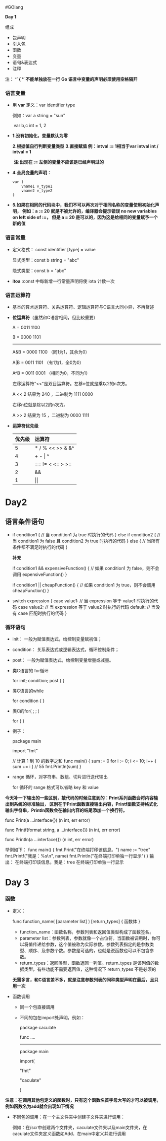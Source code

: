 #GOlang 

**Day 1**

组成
- 包声明
- 引入包
- 函数
- 变量
- 语句&表达式
- 注释

注：
**‘’ { ‘’ 不能单独放在一行**
**Go 语言中变量的声明必须使用空格隔开**

### 语言变量

- 用 **var** 定义：var identifier type

  例如：var a string = "sun"

  ​           var b,c int = 1, 2

- **1.没有初始化，变量默认为零**

  **2.根据值自行判断变量类型**
  **3.直接赋值 例：intval := 1相当于var intval int  /  intval = 1**

  ​    **注:出现在 := 左侧的变量不应该是已经声明过的**

- **4.全局变量的声明：**

  ```
  var (
      vname1 v_type1
      vname2 v_type2
  )
  ```

- **5.如果在相同的代码块中，我们不可以再次对于相同名称的变量使用初始化声明，
例如：a := 20 就是不被允许的，编译器会提示错误 no new variables on left side of :=，
但是 a = 20 是可以的，因为这是给相同的变量赋予一个新的值**

### 语言常量

- 定义格式： const identifier [type] = value

  显式类型：const b string = "abc"

  隐式类型：const b = "abc"

- **itoa** :const 中每新增一行常量声明将使 iota 计数一次



### 语言运算符

- 基本的算术运算符、关系运算符、逻辑运算符与C语言大同小异，不再赘述

- **位运算符**（虽然和C语言相同，但比较重要）

  A = 0011 1100

  B = 0000 1101

  -----------------

  A&B = 0000 1100 （同1为1，其余为0）

  A|B = 0011 1101   （有1为1，全0为0）

  A^B = 0011 0001   （相同为0，不同为1）

  左移运算符"<<"是双目运算符。左移n位就是乘以2的n次方。

  A << 2 结果为 240 ，二进制为 1111 0000

  右移n位就是除以2的n次方。

  A >> 2 结果为 15 ，二进制为 0000 1111

- **运算符优先级**

  | 优先级 | 运算符           |
  | :----- | :--------------- |
  | 5      | * / % << >> & &^ |
  | 4      | + - \| ^         |
  | 3      | == != < <= > >=  |
  | 2      | &&               |
  | 1      | \|\|             |


# Day2 

## 语言条件语句

- if condition1 {
      // 当 condition1 为 true 时执行的代码
  } else if condition2 {
      // 当 condition1 为 false 且 condition2 为 true 时执行的代码
  } else {
      // 当所有条件都不满足时执行的代码
  }

  ****补充****

  if condition1 && expensiveFunction() {
      // 如果 condition1 为 false，则不会调用 expensiveFunction()
  }

  if condition1 || cheapFunction() {
      // 如果 condition1 为 true，则不会调用 cheapFunction()
  }

- switch expression {
  case value1:
      // 当 expression 等于 value1 时执行的代码
  case value2:
      // 当 expression 等于 value2 时执行的代码
  default:
      // 当没有 case 匹配时执行的代码
  }

  

### 循环语句

- init： 一般为赋值表达式，给控制变量赋初值；

- condition： 关系表达式或逻辑表达式，循环控制条件；

- post： 一般为赋值表达式，给控制变量增量或减量。

  

- 类C语言的 for循环

  for init; condition; post { }

- 类C语言的while

  for condition { }

- 类C的for( ; ; )

  for { }

  

- 例子：

  package main

  import "fmt"

  // 计算 1 到 10 的数字之和
  func main() {
  	sum := 0
  	for i := 0; i <= 10; i++ {
  		sum += i
  	}
  	// 55
  	fmt.Println(sum)
  }

- range 循环，对字符串、数组、切片进行迭代输出

  for 循环的 range 格式可以省略 key 和 value

  

  

**今天补一下输出的一些区别，敲代码的时候注意到的：Print系列函数会将内容输出到系统的标准输出，
区别在于Print函数直接输出内容，Printf函数支持格式化输出字符串，Println函数会在输出内容的结尾添加一个换行符。**

func Print(a ...interface{}) (n int, err error)

func Printf(format string, a ...interface{}) (n int, err error)

func Println(a ...interface{}) (n int, err error)

举例如下：
func main() {
    fmt.Print("在终端打印该信息。")
    name := "tree"
    fmt.Printf("我是：%s\n", name)
    fmt.Println("在终端打印单独一行显示")
}
输出：
    在终端打印该信息。我是：tree
    在终端打印单独一行显示

# Day 3

### 函数

- 定义：

  func function_name( [parameter list] ) [return_types] {
     函数体
  }

  - function_name：函数名称，参数列表和返回值类型构成了函数签名。
  - parameter list：参数列表，参数就像一个占位符，当函数被调用时，你可以将值传递给参数，这个值被称为实际参数。参数列表指定的是参数类型、顺序、及参数个数。参数是可选的，也就是说函数也可以不包含参数。
  - return_types：返回类型，函数返回一列值。return_types 是该列值的数据类型。有些功能不需要返回值，这种情况下 return_types 不是必须的

  **无需多言，和C语言差不多，就是注意参数列表的同种类型声明在最后，且只用一次**

- 函数调用

  - 同一个包直接调用

  - 不同的包在import处声明，例如：

    package caculate

    func ....

    ******************************************************************

    package main

    import(

    "fmt"

    "caculate"

    )

**注意：在调用其他包定义的函数时，只有这个函数名首字母大写的才可以被调用，例如函数名为add就会出现如下情况**



- 不同包的调用：在一个主文件夹中创建子文件夹进行调用：

  例如：在/scr中创建两个文件夹，caculate文件夹以及main文件夹，在caculate文件夹定义函数如Add，在main中定义并进行调用








